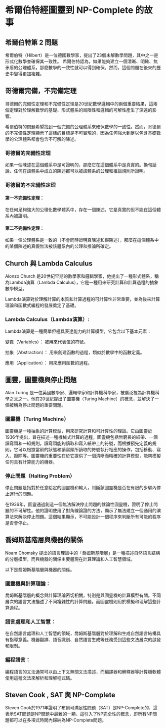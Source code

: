 # 希爾伯特經圖靈到 NP-Complete 的故事
## 希爾伯特第 2 問題
希爾伯特（Hilbert）是一位德國數學家，提出了23個未解數學問題，其中之一是形式化數學並確保其一致性。
希爾伯特認為，如果能夠建立一個清晰、明確、無矛盾的公理體系，那麼數學的一致性就可以得到確保。然而，這個問題在後來的歷史中變得更加複雜。
## 哥德爾完備，不完備定理
哥德爾的完備性定理和不完備性定理是20世紀數學邏輯中的兩個重要結果，這兩個定理對於理解數學的基礎、形式體系的局限性和邏輯的可解性產生了深遠的影響。

希爾伯特的問題希望找到一個完備的公理體系來確保數學的一致性。然而，哥德爾的不完備性定理顯示了這樣的目標是不可實現的，因為任何強大到足以包含基礎數學的公理體系都會包含不可解的陳述。
### 哥德爾的完備性定理
如果一個陳述在這個體系中是可證明的，那麼它在這個體系中是真實的。換句話說，任何在該體系中成立的陳述都可以被該體系的公理和推論規則所證明。
### 哥德爾的不完備性定理 
#### 第一不完備性定理： 
在任何足夠強大的公理化數學體系中，存在一個陳述，它是真實的但不能在這個體系內被證明。
#### 第二不完備性定理： 
如果一個公理體系是一致的（不會同時證明真陳述和假陳述），那麼在這個體系中的某個陳述的真假無法被該體系內的公理和推論所確定。


## Church 與 Lambda Calculus
Alonzo Church 是20世紀早期的數學家和邏輯學家，他提出了一種形式體系，稱為Lambda演算（Lambda Calculus），它是一種用來研究計算和計算過程的抽象數學模型。

Lambda演算對於理解計算的本質和計算過程的可計算性非常重要，並為後來計算理論和函數式編程的發展奠定了基礎。
### Lambda Calculus（Lambda演算）:
Lambda演算是一種簡單但極具表達能力的計算模型，它包含以下基本元素：

變數（Variables）： 被用來代表值的符號。

抽象（Abstraction）： 用來創建函數的過程，類似於數學中的函數定義。

應用（Application）： 用來應用函數的過程。
## 圖靈，圖靈機與停止問題
Alan Turing 是一位英國數學家、邏輯學家和計算機科學家，被廣泛視為計算機科學之父之一。他在20世紀提出了圖靈機（Turing Machine）的概念，並解決了一個被稱為停止問題的重要問題。
### 圖靈機（Turing Machine）
圖靈機是一種抽象的計算模型，用來研究計算和可計算性的理論。它由圖靈於1936年提出，旨在描述一種機械式計算的過程。圖靈機包括無窮長的紙帶、一個讀寫頭和一組規則。讀寫頭能夠讀取和寫入紙帶上的符號，而根據預先定義的規則，它可以根據當前的狀態和讀寫頭所讀取的符號執行相應的操作，包括移動、寫入、擦除等。圖靈機的重要性在於它提供了一個清晰而精確的計算模型，能夠模擬任何具有計算能力的機器。
### 停止問題（Halting Problem）
停止問題是指對於任意給定的圖靈機和輸入，判斷該圖靈機是否在有限的步驟內停止運行的問題。

在1936年，圖靈通過創造一個無法解決停止問題的悖論性圖靈機，證明了停止問題的不可解性。他的證明使用了對角線論證的方法，顯示了無法建立一個通用的演算法來解決停止問題。這個結果顯示，不可能設計一個程序來判斷所有可能的程序是否會停止。
## 喬姆斯基階層與機器的關係
Noam Chomsky 提出的語言理論中的「喬姆斯基階層」是一種描述自然語言結構的分層模型，而與機器的關係主要體現在計算理論和人工智慧領域。

以下是喬姆斯基階層與機器的關係。
### 圖靈機與計算理論： 
喬姆斯基階層的概念與計算理論密切相關，特別是與圖靈機的計算模型有關。不同層次的語言文法描述了不同複雜性的計算問題，而圖靈機則用於模擬和理解這些計算過程。

### 語言處理和人工智慧： 
在自然語言處理和人工智慧的領域，喬姆斯基階層對於理解和生成自然語言結構具有指導意義。機器翻譯、語音識別、自然語言生成等任務受到這些文法層次的啟發和限制。

### 編程語言： 
編程語言的文法通常可以由上下文無關文法描述，而編譯器和解釋器等計算機軟體使用這種文法來解析和理解程式碼。
## Steven Cook , SAT 與 NP-Complete
Steven Cook於1971年證明了布爾可滿足性問題（SAT）是NP-Complete的，這表示SAT問題是NP問題中最難的一類。這引入了NP完全性的概念，即所有NP問題都可以在多項式時間內歸納為NP-Complete問題。
